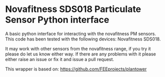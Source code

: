# Novafitness SDS018 Particulate Sensor Python interface
A basic python interface for interacting with the novafitness PM sensors.  This code has been tested with the following devices: Novafitness SDS018.
 
 It may work with other sensors from the novafitness range, if you try it please do let us know either way.  If there are any problems with it please either raise an issue or fix it and issue a pull request.


This wrapper is based on: https://github.com/FEEprojects/plantower
